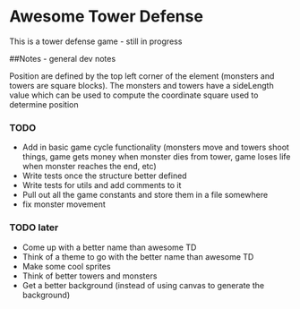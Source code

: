 # Awesome Tower Defense
This is a tower defense game - still in progress

##Notes - general dev notes

Position are defined by the top left corner of the element (monsters and towers are square blocks). The monsters and towers have a sideLength value which can be used to compute the coordinate square used to determine position

### TODO

* Add in basic game cycle functionality (monsters move and towers shoot things, game gets money when monster dies from tower, game loses life when monster reaches the end, etc)
* Write tests once the structure better defined
* Write tests for utils and add comments to it
* Pull out all the game constants and store them in a file somewhere
* fix monster movement

### TODO later
* Come up with a better name than awesome TD
* Think of a theme to go with the better name than awesome TD
* Make some cool sprites
* Think of better towers and monsters
* Get a better background (instead of using canvas to generate the background)
